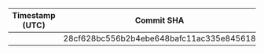 | Timestamp (UTC) | Commit SHA | Commit URL | Author | Message | Trigger |
|-----------------|------------|------------|--------|---------|---------|
|  | 28cf628bc556b2b4ebe648bafc11ac335e845618 | https://github.com/Org/backend/commit/28cf628bc556b2b4ebe648bafc11ac335e845618 |  |  | push |

